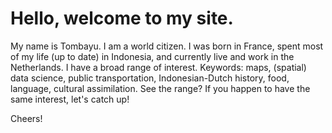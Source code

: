 # Hello, welcome to my site.
My name is Tombayu. I am a world citizen. I was born in France, spent most of my life (up to date) in Indonesia, and currently live and work in the Netherlands.
I have a broad range of interest. Keywords: maps, (spatial) data science, public transportation, Indonesian-Dutch history, food, language, cultural assimilation. See the range? If you happen to have the same interest, let's catch up!

Cheers!
